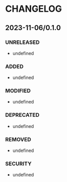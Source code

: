 #	CHANGELOG

##	2023-11-06/0.1.0

###	UNRELEASED
- undefined

###	ADDED
- undefined

###	MODIFIED
- undefined

###	DEPRECATED
- undefined

###	REMOVED
- undefined

###	SECURITY
- undefined

